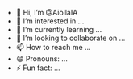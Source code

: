 - 👋 Hi, I’m @AiollaIA
- 👀 I’m interested in ...
- 🌱 I’m currently learning ...
- 💞️ I’m looking to collaborate on ...
- 📫 How to reach me ...
- 😄 Pronouns: ...
- ⚡ Fun fact: ...

<!---
AiollaIA/AiollaIA is a ✨ special ✨ repository because its `README.md` (this file) appears on your GitHub profile.
You can click the Preview link to take a look at your changes.
--->
